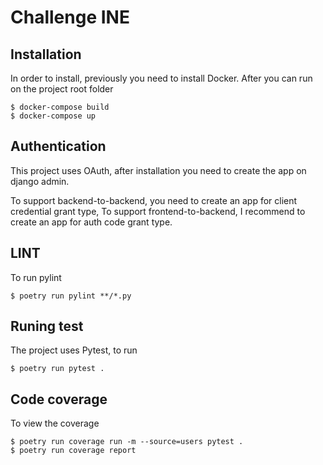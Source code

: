 # Challenge INE

## Installation

In order to install, previously you need to install Docker.
After you can run on the project root folder

```
$ docker-compose build
$ docker-compose up
```

## Authentication

This project uses OAuth, after installation you need to create the app
on django admin. 

To support backend-to-backend, you need to create an app for client credential grant type,
To support frontend-to-backend, I recommend to create an app for auth code grant type.

## LINT

To run pylint

```
$ poetry run pylint **/*.py
```

## Runing test

The project uses Pytest, to run

```
$ poetry run pytest .
```

## Code coverage

To view the coverage
```
$ poetry run coverage run -m --source=users pytest .
$ poetry run coverage report
```
